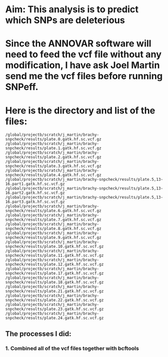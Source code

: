 # Aim: This analysis is to predict which SNPs are deleterious
# Since the ANNOVAR software will need to feed the vcf file without any modification, I have ask Joel Martin send me the vcf files before running SNPeff.
# Here is the directory and list of the files:

```
/global/projectb/scratch/j_martin/brachy-snpcheck/results/plate.0.gatk.hf.sc.vcf.gz 
/global/projectb/scratch/j_martin/brachy-snpcheck/results/plate.1.gatk.hf.sc.vcf.gz 
/global/projectb/scratch/j_martin/brachy-snpcheck/results/plate.2.gatk.hf.sc.vcf.gz 
/global/projectb/scratch/j_martin/brachy-snpcheck/results/plate.3.gatk.hf.sc.vcf.gz 
/global/projectb/scratch/j_martin/brachy-snpcheck/results/plate.4.gatk.hf.sc.vcf.gz 
/global/projectb/scratch/j_martin/brachy-snpcheck/results/plate.5,13-16.part1.gatk.hf.sc.vcf.gz 
/global/projectb/scratch/j_martin/brachy-snpcheck/results/plate.5,13-16.part2.gatk.hf.sc.vcf.gz 
/global/projectb/scratch/j_martin/brachy-snpcheck/results/plate.5,13-16.part3.gatk.hf.sc.vcf.gz 
/global/projectb/scratch/j_martin/brachy-snpcheck/results/plate.6.gatk.hf.sc.vcf.gz 
/global/projectb/scratch/j_martin/brachy-snpcheck/results/plate.7.gatk.hf.sc.vcf.gz 
/global/projectb/scratch/j_martin/brachy-snpcheck/results/plate.8.gatk.hf.sc.vcf.gz 
/global/projectb/scratch/j_martin/brachy-snpcheck/results/plate.9.gatk.hf.sc.vcf.gz 
/global/projectb/scratch/j_martin/brachy-snpcheck/results/plate.10.gatk.hf.sc.vcf.gz 
/global/projectb/scratch/j_martin/brachy-snpcheck/results/plate.11.gatk.hf.sc.vcf.gz 
/global/projectb/scratch/j_martin/brachy-snpcheck/results/plate.12.gatk.hf.sc.vcf.gz 
/global/projectb/scratch/j_martin/brachy-snpcheck/results/plate.17.gatk.hf.sc.vcf.gz 
/global/projectb/scratch/j_martin/brachy-snpcheck/results/plate.18.gatk.hf.sc.vcf.gz 
/global/projectb/scratch/j_martin/brachy-snpcheck/results/plate.21.gatk.hf.sc.vcf.gz 
/global/projectb/scratch/j_martin/brachy-snpcheck/results/plate.22.gatk.hf.sc.vcf.gz 
/global/projectb/scratch/j_martin/brachy-snpcheck/results/plate.23.gatk.hf.sc.vcf.gz 
/global/projectb/scratch/j_martin/brachy-snpcheck/results/plate.24.gatk.hf.sc.vcf.gz 
```

## The processes I did:

### 1. Combined all of the vcf files together with bcftools



